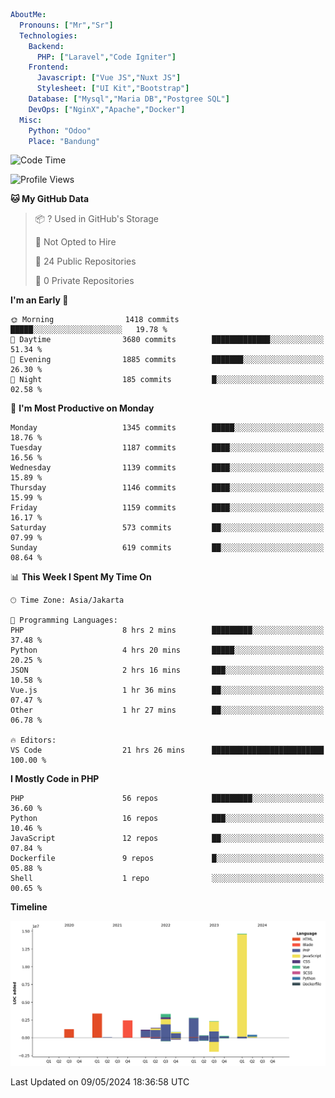 ```yaml
AboutMe:
  Pronouns: ["Mr","Sr"]
  Technologies:
    Backend:
      PHP: ["Laravel","Code Igniter"]
    Frontend:
      Javascript: ["Vue JS","Nuxt JS"]
      Stylesheet: ["UI Kit","Bootstrap"]
    Database: ["Mysql","Maria DB","Postgree SQL"]
    DevOps: ["NginX","Apache","Docker"]
  Misc:
    Python: "Odoo"
    Place: "Bandung"
```

<!--START_SECTION:waka-->
![Code Time](http://img.shields.io/badge/Code%20Time-1%2C395%20hrs%2016%20mins-blue)

![Profile Views](http://img.shields.io/badge/Profile%20Views-0-blue)

**🐱 My GitHub Data** 

> 📦 ? Used in GitHub's Storage 
 > 
> 🚫 Not Opted to Hire
 > 
> 📜 24 Public Repositories 
 > 
> 🔑 0 Private Repositories 
 > 
**I'm an Early 🐤** 

```text
🌞 Morning                1418 commits        █████░░░░░░░░░░░░░░░░░░░░   19.78 % 
🌆 Daytime                3680 commits        █████████████░░░░░░░░░░░░   51.34 % 
🌃 Evening                1885 commits        ███████░░░░░░░░░░░░░░░░░░   26.30 % 
🌙 Night                  185 commits         █░░░░░░░░░░░░░░░░░░░░░░░░   02.58 % 
```
📅 **I'm Most Productive on Monday** 

```text
Monday                   1345 commits        █████░░░░░░░░░░░░░░░░░░░░   18.76 % 
Tuesday                  1187 commits        ████░░░░░░░░░░░░░░░░░░░░░   16.56 % 
Wednesday                1139 commits        ████░░░░░░░░░░░░░░░░░░░░░   15.89 % 
Thursday                 1146 commits        ████░░░░░░░░░░░░░░░░░░░░░   15.99 % 
Friday                   1159 commits        ████░░░░░░░░░░░░░░░░░░░░░   16.17 % 
Saturday                 573 commits         ██░░░░░░░░░░░░░░░░░░░░░░░   07.99 % 
Sunday                   619 commits         ██░░░░░░░░░░░░░░░░░░░░░░░   08.64 % 
```


📊 **This Week I Spent My Time On** 

```text
🕑︎ Time Zone: Asia/Jakarta

💬 Programming Languages: 
PHP                      8 hrs 2 mins        █████████░░░░░░░░░░░░░░░░   37.48 % 
Python                   4 hrs 20 mins       █████░░░░░░░░░░░░░░░░░░░░   20.25 % 
JSON                     2 hrs 16 mins       ███░░░░░░░░░░░░░░░░░░░░░░   10.58 % 
Vue.js                   1 hr 36 mins        ██░░░░░░░░░░░░░░░░░░░░░░░   07.47 % 
Other                    1 hr 27 mins        ██░░░░░░░░░░░░░░░░░░░░░░░   06.78 % 

🔥 Editors: 
VS Code                  21 hrs 26 mins      █████████████████████████   100.00 % 
```

**I Mostly Code in PHP** 

```text
PHP                      56 repos            █████████░░░░░░░░░░░░░░░░   36.60 % 
Python                   16 repos            ███░░░░░░░░░░░░░░░░░░░░░░   10.46 % 
JavaScript               12 repos            ██░░░░░░░░░░░░░░░░░░░░░░░   07.84 % 
Dockerfile               9 repos             █░░░░░░░░░░░░░░░░░░░░░░░░   05.88 % 
Shell                    1 repo              ░░░░░░░░░░░░░░░░░░░░░░░░░   00.65 % 
```



**Timeline**

![Lines of Code chart](https://raw.githubusercontent.com/vheins/vheins/main/assets/bar_graph.png)


 Last Updated on 09/05/2024 18:36:58 UTC
<!--END_SECTION:waka-->
